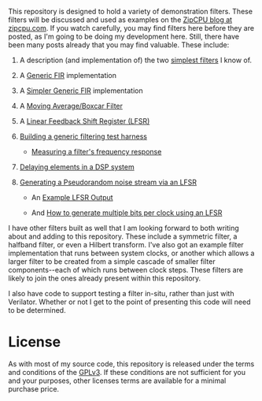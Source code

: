 This repository is designed to hold a variety of demonstration filters.
These filters will be discussed and used as examples on
the [ZipCPU blog at zipcpu.com](http://zipcpu.com).  If you watch carefully,
you may find filters here before they are posted, as I'm going to be doing my
development here.  Still, there have been many posts already that you may
find valuable.  These include:

1. A description (and implementation of) the two [simplest filters](http://zipcpu.com/dsp/2017/08/19/simple-filter.html) I know of.

1. A [Generic FIR](http://zipcpu.com/dsp/2017/09/15/fastfir.html) implementation

1. A [Simpler Generic FIR](http://zipcpu.com/dsp/2017/09/15/cheaper-fast-fir.html) implementation

1. A [Moving Average/Boxcar Filter](http://zipcpu.com/dsp/2017/10/16/boxcar.html)

1. A [Linear Feedback Shift Register (LFSR)](http://zipcpu.com/dsp/2017/10/27/lfsr.html)

1. [Building a generic filtering test harness](http://zipcpu.com/dsp/2017/11/04/genfil-tb.html)
   - [Measuring a filter's frequency response](http://zipcpu.com/dsp/2017/11/22/fltr-response.html)

1. [Delaying elements in a DSP system](http://zipcpu.com/dsp/2017/11/10/delayw.html)

1. [Generating a Pseudorandom noise stream via an LFSR](http://zipcpu.com/dsp/2017/11/11/lfsr-example.html)

   - An [Example LFSR Output](http://zipcpu.com/dsp/2017/11/11/lfsr-example.html)

   - And [How to generate multiple bits per clock using an LFSR](http://zipcpu.com/dsp/2017/11/13/lfsr-multi.html)

I have other filters built as well that I am looking forward to both
writing about and adding to this repository.  These include a
symmetric filter, a halfband filter, or even a Hilbert transform.  I've
also got an example filter implementation that runs between system clocks,
or another which allows a larger filter to be created from a simple cascade
of smaller filter components--each of which runs between clock steps.
These filters are likely to join the ones already present within this
repository.

I also have code to support testing a filter in-situ, rather than just
with Verilator.  Whether or not I get to the point of presenting this code
will need to be determined.

# License

As with most of my source code, this repository is released under the terms
and conditions of the
[GPLv3](https://www.gnu.org/licenses/gpl-3.0.en.html).  If these conditions
are not sufficient for you and your purposes, other licenses terms are
available for a minimal purchase price.
